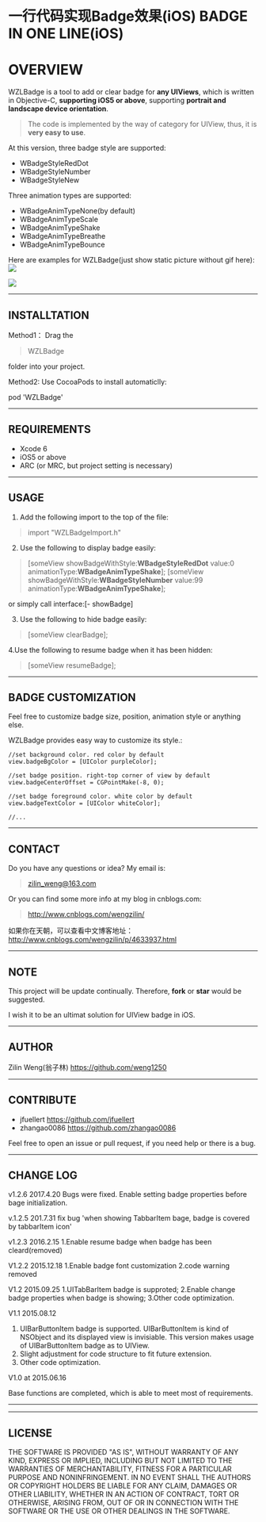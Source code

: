 一行代码实现Badge效果(iOS)
BADGE IN ONE LINE(iOS)
===================
OVERVIEW
===================
WZLBadge is a tool to add or clear badge for **any UIViews**, which is written in Objective-C, **supporting iOS5 or above**, supporting **portrait and landscape device orientation**.

> The code is implemented by the way of category for UIView, thus, 
it is **very easy to use**.

At this version, three badge style are supported:

 - WBadgeStyleRedDot
 - WBadgeStyleNumber
 - WBadgeStyleNew

Three animation types are supported:

 - WBadgeAnimTypeNone(by default)
 - WBadgeAnimTypeScale
 - WBadgeAnimTypeShake
 - WBadgeAnimTypeBreathe
 - WBadgeAnimTypeBounce
 

Here are examples for WZLBadge(just show static picture without gif here):
![](https://ww2.sinaimg.cn/large/006tKfTcgy1fevi5smct4j30yi1pcn52.jpg)


![](https://ww3.sinaimg.cn/large/006tKfTcgy1fevi5x1h2cj31kw0w0tdc.jpg)


----------


INSTALLTATION
-------------
Method1：
Drag the 
> WZLBadge

 folder into your project.

Method2:
Use CocoaPods to install automaticlly:

pod 'WZLBadge'

----------

REQUIREMENTS
-------------------

 - Xcode 6
 - iOS5 or above
 - ARC (or MRC, but project setting is necessary)

----------


USAGE
-------------

 1. Add the following import to the top of the file:
> import "WZLBadgeImport.h"

 2. Use the following to display badge easily:

> [someView showBadgeWithStyle:**WBadgeStyleRedDot** value:0 animationType:**WBadgeAnimTypeShake**];
> [someView showBadgeWithStyle:**WBadgeStyleNumber** value:99 animationType:**WBadgeAnimTypeShake**];

or simply call interface:[- showBadge]
 
3. Use the following to hide badge easily:
 

> [someView clearBadge];

4.Use the following to resume badge when it has been hidden:

> [someView resumeBadge];

----------


BADGE CUSTOMIZATION
--------------------
Feel free to customize badge size, position, animation style or anything else.

WZLBadge provides easy way to customize its style.:

    //set background color. red color by default
    view.badgeBgColor = [UIColor purpleColor];
    
    //set badge position. right-top corner of view by default
    view.badgeCenterOffset = CGPointMake(-8, 0);

	//set badge foreground color. white color by default
	view.badgeTextColor = [UIColor whiteColor];

	//...

----------
CONTACT
--------------------
Do you have any questions or idea? My email is: 

> zilin_weng@163.com

 Or you can find some more info at my blog in cnblogs.com:
 
> http://www.cnblogs.com/wengzilin/

如果你在天朝，可以查看中文博客地址：
http://www.cnblogs.com/wengzilin/p/4633937.html

----------
NOTE
--------------------
This project will be update continually. Therefore, **fork** or **star** would be suggested.

I wish it to be an ultimat solution for UIView badge in iOS.

----------
AUTHOR
--------------------
Zilin Weng(翁子林) https://github.com/weng1250


----------
CONTRIBUTE
--------------------
 - jfuellert https://github.com/jfuellert
 - zhangao0086 https://github.com/zhangao0086

Feel free to open an issue or pull request, if you need help or there is a bug.

----------
CHANGE LOG
--------------------
v1.2.6 2017.4.20
 Bugs were fixed.
 Enable setting badge properties before bage initialization.

v.1.2.5 201.7.31
 fix bug 'when showing TabbarItem bage, badge is covered by tabbarItem icon'

v1.2.3 2016.2.15
 1.Enable resume badge when badge has been cleard(removed)

V1.2.2  2015.12.18
 1.Enable badge font customization
 2.code warning removed

V1.2  2015.09.25
 1.UITabBarItem badge is supproted;
 2.Enable change badge properties when badge is showing;
 3.Other code optimization.

V1.1  2015.08.12

 1. UIBarButtonItem badge is supported. UIBarButtonItem is kind of NSObject and its displayed view is invisiable. This version makes usage of UIBarButtonItem badge as to UIView.
 2. Slight adjustment for code structure to fit future extension.
 3. Other code optimization.



V1.0  at 2015.06.16

Base functions are completed, which is able to meet most of requirements.

----------
----------
LICENSE
--------------------
THE SOFTWARE IS PROVIDED "AS IS", WITHOUT WARRANTY OF ANY KIND, EXPRESS OR IMPLIED, INCLUDING BUT NOT LIMITED TO THE WARRANTIES OF MERCHANTABILITY, FITNESS FOR A PARTICULAR PURPOSE AND NONINFRINGEMENT. IN NO EVENT SHALL THE AUTHORS OR COPYRIGHT HOLDERS BE LIABLE FOR ANY CLAIM, DAMAGES OR OTHER LIABILITY, WHETHER IN AN ACTION OF CONTRACT, TORT OR OTHERWISE, ARISING FROM, OUT OF OR IN CONNECTION WITH THE SOFTWARE OR THE USE OR OTHER DEALINGS IN THE SOFTWARE.
